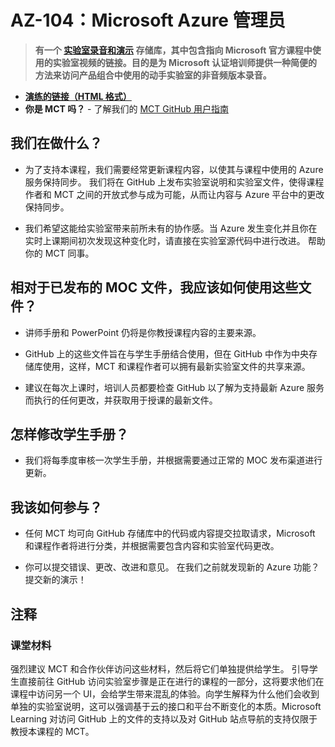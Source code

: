﻿# AZ-104：Microsoft Azure 管理员

> **有一个 [实验室录音和演示](https://github.com/MicrosoftLearning/Lab-Demo-Recordings) 存储库，其中包含指向 Microsoft 官方课程中使用的实验室视频的链接。目的是为 Microsoft 认证培训师提供一种简便的方法来访问产品组合中使用的动手实验室的非音频版本录音。**

- **[演练的链接（HTML 格式）](https://microsoftlearning.github.io/AZ-104-MicrosoftAzureAdministrator/)**
- **你是 MCT 吗？** - 了解我们的 [MCT GitHub 用户指南](https://microsoftlearning.github.io/MCT-User-Guide-ZH/)

## 我们在做什么？

- 为了支持本课程，我们需要经常更新课程内容，以使其与课程中使用的 Azure 服务保持同步。 我们将在 GitHub 上发布实验室说明和实验室文件，使得课程作者和 MCT 之间的开放式参与成为可能，从而让内容与 Azure 平台中的更改保持同步。

- 我们希望这能给实验室带来前所未有的协作感。当 Azure 发生变化并且你在实时上课期间初次发现这种变化时，请直接在实验室源代码中进行改进。 帮助你的 MCT 同事。

## 相对于已发布的 MOC 文件，我应该如何使用这些文件？

- 讲师手册和 PowerPoint 仍将是你教授课程内容的主要来源。

- GitHub 上的这些文件旨在与学生手册结合使用，但在 GitHub 中作为中央存储库使用，这样，MCT 和课程作者可以拥有最新实验室文件的共享来源。

- 建议在每次上课时，培训人员都要检查 GitHub 以了解为支持最新 Azure 服务而执行的任何更改，并获取用于授课的最新文件。

## 怎样修改学生手册？

- 我们将每季度审核一次学生手册，并根据需要通过正常的 MOC 发布渠道进行更新。

## 我该如何参与？

- 任何 MCT 均可向 GitHub 存储库中的代码或内容提交拉取请求，Microsoft 和课程作者将进行分类，并根据需要包含内容和实验室代码更改。

- 你可以提交错误、更改、改进和意见。 在我们之前就发现新的 Azure 功能？ 提交新的演示！

## 注释

### 课堂材料

强烈建议 MCT 和合作伙伴访问这些材料，然后将它们单独提供给学生。 引导学生直接前往 GitHub 访问实验室步骤是正在进行的课程的一部分，这将要求他们在课程中访问另一个 UI，会给学生带来混乱的体验。向学生解释为什么他们会收到单独的实验室说明，这可以强调基于云的接口和平台不断变化的本质。Microsoft Learning 对访问 GitHub 上的文件的支持以及对 GitHub 站点导航的支持仅限于教授本课程的 MCT。
